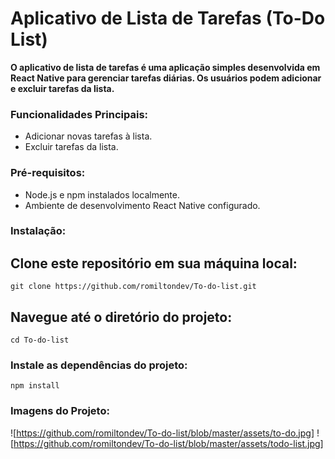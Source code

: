 # Aplicativo de Lista de Tarefas (To-Do List)
**O aplicativo de lista de tarefas é uma aplicação simples desenvolvida em React Native para gerenciar tarefas diárias.
    Os usuários podem adicionar e excluir tarefas da lista.**
### Funcionalidades Principais:
  - Adicionar novas tarefas à lista.
  - Excluir tarefas da lista.
### Pré-requisitos:
  - Node.js e npm instalados localmente.
  - Ambiente de desenvolvimento React Native configurado.
### Instalação:
 ## Clone este repositório em sua máquina local:
   ```
   git clone https://github.com/romiltondev/To-do-list.git
   ```
  ## Navegue até o diretório do projeto:
    cd To-do-list
### Instale as dependências do projeto:
    npm install
### Imagens do Projeto:
![https://github.com/romiltondev/To-do-list/blob/master/assets/to-do.jpg]
![https://github.com/romiltondev/To-do-list/blob/master/assets/todo-list.jpg]

